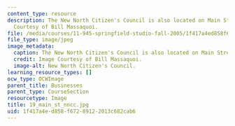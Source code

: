 ```yaml
---
content_type: resource
description: The New North Citizen's Council is also located on Main Street. Image
  Courtesy of Bill Massaquoi.
file: /media/courses/11-945-springfield-studio-fall-2005/1f417a4ed858f67289122013c682cab6_19_main_st_nncc.jpg
file_type: image/jpeg
image_metadata:
  caption: The New North Citizen's Council is also located on Main Street.
  credit: Image Courtesy of Bill Massaquoi.
  image-alt: New North Citizen's Council.
learning_resource_types: []
ocw_type: OCWImage
parent_title: Businesses
parent_type: CourseSection
resourcetype: Image
title: 19_main_st_nncc.jpg
uid: 1f417a4e-d858-f672-8912-2013c682cab6
---
```

